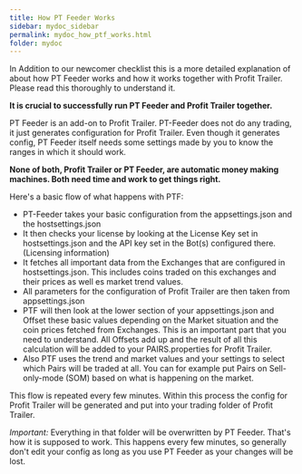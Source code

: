 ```yaml
---
title: How PT Feeder Works
sidebar: mydoc_sidebar
permalink: mydoc_how_ptf_works.html
folder: mydoc
---
```


In Addition to our newcomer checklist this is a more detailed explanation of about how PT Feeder works and how it works together with Profit Trailer. Please read this thoroughly to understand it.

__It is crucial to successfully run PT Feeder and Profit Trailer together.__

PT Feeder is an add-on to Profit Trailer. PT-Feeder does not do any trading, it just generates configuration for Profit Trailer. Even though it generates config, PT Feeder itself needs some settings made by you to know the ranges in which it should work. 

__None of both, Profit Trailer or PT Feeder, are automatic money making machines. Both need time and work to get things right.__

Here's a basic flow of what happens with PTF:

- PT-Feeder takes your basic configuration from the appsettings.json and the hostsettings.json
- It then checks your license by looking at the License Key set in hostsettings.json and the API key set in the Bot(s) configured there. (Licensing information)
- It fetches all important data from the Exchanges that are configured in hostsettings.json. This includes coins traded on this exchanges and their prices as well es market trend values.
- All parameters for the configuration of Profit Trailer  are then taken from  appsettings.json
- PTF will then look at the lower section of your appsettings.json and Offset these basic values depending on the Market situation and the coin prices fetched from Exchanges. This is an important part that you need to understand. All Offsets add up and the result of all this calculation will be added to your PAIRS.properties for Profit Trailer.
- Also PTF uses the trend and market values and your settings to select which Pairs will be traded at all. You can for example put Pairs on Sell-only-mode (SOM) based on what is happening on the market.

This flow is repeated every few minutes. Within this process the config for Profit Trailer will be generated and put into your trading folder of Profit Trailer. 

*Important:* Everything in that folder will be overwritten by PT Feeder. That's how it is supposed to work. This happens every few minutes, so generally don't edit your config as long as you use PT Feeder as your changes will be lost.